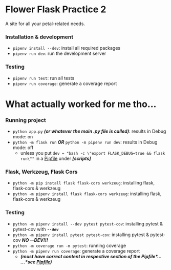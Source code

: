 # Flower Flask Practice 2

A site for all your petal-related needs.

### Installation & development

- `pipenv install --dev`: install all required packages
- `pipenv run dev`: run the development server

### Testing

- `pipenv run test`: run all tests
- `pipenv run coverage`: generate a coverage report

# What actually worked for me tho...

### Running project

- `python app.py` **_(or whatever the main .py file is called)_**: results in Debug mode: on
- `python -m flask run` **_OR_** `python -m pipenv run dev`: results in Debug mode: off
  - unless you put `dev = "bash -c \"export FLASK_DEBUG=true && flask run\""` in a [Pipfile](./Pipfile) under **_\[scripts\]_**

### Flask, Werkzeug, Flask Cors

- `python -m pip install flask flask-cors werkzeug`: installing flask, flask-cors & werkzeug
- `python -m pipenv install flask flask-cors werkzeug`: installing flask, flask-cors & werkzeug

### Testing

- `python -m pipenv install --dev pytest pytest-cov`: installing pytest & pytest-cov with **_`--dev`_**
- `python -m pipenv install pytest pytest-cov`: installing pytest & pytest-cov **_NO --DEV!!!_**
- `python -m coverage run -m pytest`: running coverage
- `python -m pipenv run coverage`: generate a coverage report 
  - **_(must have correct content in respective section of the Pipfile\*... ...\*see [Pipfile](./Pipfile))_**
